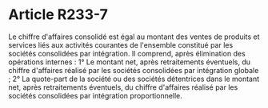 # Article R233-7

Le chiffre d'affaires consolidé est égal au montant des ventes de produits et services liés aux activités courantes de l'ensemble constitué par les sociétés consolidées par intégration. Il comprend, après élimination des opérations internes :   1° Le montant net, après retraitements éventuels, du chiffre d'affaires réalisé par les sociétés consolidées par intégration globale ;   2° La quote-part de la société ou des sociétés détentrices dans le montant net, après retraitements éventuels, du chiffre d'affaires réalisé par les sociétés consolidées par intégration proportionnelle.
